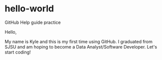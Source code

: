 # hello-world
GitHub Help guide practice

Hello,

My name is Kyle and this is my first time using GitHub. I graduated from SJSU and am hoping to become a Data Analyst/Software Developer. Let's start coding!
